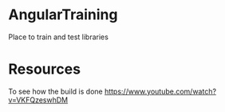 # AngularTraining
Place to train and test libraries

# Resources

To see how the build is done 
https://www.youtube.com/watch?v=VKFQzeswhDM


